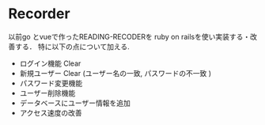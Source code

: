 # Recorder

以前go とvueで作ったREADING-RECODERを
ruby on railsを使い実装する・改善する．
特に以下の点について加える.
 - ログイン機能 Clear
 - 新規ユーザー Clear (ユーザー名の一致, パスワードの不一致 )
 - パスワード変更機能
 - ユーザー削除機能
 - データベースにユーザー情報を追加
 - アクセス速度の改善
